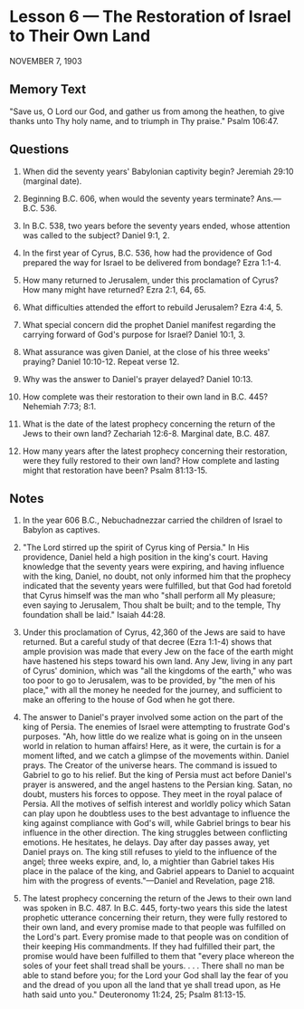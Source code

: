 # Lesson 6 — The Restoration of Israel to Their Own Land

NOVEMBER 7, 1903

## Memory Text
"Save us, O Lord our God, and gather us from among the heathen, to give thanks unto Thy holy name, and to triumph in Thy praise." Psalm 106:47.

## Questions

1. When did the seventy years' Babylonian captivity begin? Jeremiah 29:10 (marginal date).

2. Beginning B.C. 606, when would the seventy years terminate? Ans.—B.C. 536.

3. In B.C. 538, two years before the seventy years ended, whose attention was called to the subject? Daniel 9:1, 2.

4. In the first year of Cyrus, B.C. 536, how had the providence of God prepared the way for Israel to be delivered from bondage? Ezra 1:1-4.

5. How many returned to Jerusalem, under this proclamation of Cyrus? How many might have returned? Ezra 2:1, 64, 65.

6. What difficulties attended the effort to rebuild Jerusalem? Ezra 4:4, 5.

7. What special concern did the prophet Daniel manifest regarding the carrying forward of God's purpose for Israel? Daniel 10:1, 3.

8. What assurance was given Daniel, at the close of his three weeks' praying? Daniel 10:10-12. Repeat verse 12.

9. Why was the answer to Daniel's prayer delayed? Daniel 10:13.

10. How complete was their restoration to their own land in B.C. 445? Nehemiah 7:73; 8:1.

11. What is the date of the latest prophecy concerning the return of the Jews to their own land? Zechariah 12:6-8. Marginal date, B.C. 487.

12. How many years after the latest prophecy concerning their restoration, were they fully restored to their own land? How complete and lasting might that restoration have been? Psalm 81:13-15.

## Notes

1. In the year 606 B.C., Nebuchadnezzar carried the children of Israel to Babylon as captives.

2. "The Lord stirred up the spirit of Cyrus king of Persia." In His providence, Daniel held a high position in the king's court. Having knowledge that the seventy years were expiring, and having influence with the king, Daniel, no doubt, not only informed him that the prophecy indicated that the seventy years were fulfilled, but that God had foretold that Cyrus himself was the man who "shall perform all My pleasure; even saying to Jerusalem, Thou shalt be built; and to the temple, Thy foundation shall be laid." Isaiah 44:28.

3. Under this proclamation of Cyrus, 42,360 of the Jews are said to have returned. But a careful study of that decree (Ezra 1:1-4) shows that ample provision was made that every Jew on the face of the earth might have hastened his steps toward his own land. Any Jew, living in any part of Cyrus' dominion, which was "all the kingdoms of the earth," who was too poor to go to Jerusalem, was to be provided, by "the men of his place," with all the money he needed for the journey, and sufficient to make an offering to the house of God when he got there.

4. The answer to Daniel's prayer involved some action on the part of the king of Persia. The enemies of Israel were attempting to frustrate God's purposes. "Ah, how little do we realize what is going on in the unseen world in relation to human affairs! Here, as it were, the curtain is for a moment lifted, and we catch a glimpse of the movements within. Daniel prays. The Creator of the universe hears. The command is issued to Gabriel to go to his relief. But the king of Persia must act before Daniel's prayer is answered, and the angel hastens to the Persian king. Satan, no doubt, musters his forces to oppose. They meet in the royal palace of Persia. All the motives of selfish interest and worldly policy which Satan can play upon he doubtless uses to the best advantage to influence the king against compliance with God's will, while Gabriel brings to bear his influence in the other direction. The king struggles between conflicting emotions. He hesitates, he delays. Day after day passes away, yet Daniel prays on. The king still refuses to yield to the influence of the angel; three weeks expire, and, lo, a mightier than Gabriel takes His place in the palace of the king, and Gabriel appears to Daniel to acquaint him with the progress of events."—Daniel and Revelation, page 218.

5. The latest prophecy concerning the return of the Jews to their own land was spoken in B.C. 487. In B.C. 445, forty-two years this side the latest prophetic utterance concerning their return, they were fully restored to their own land, and every promise made to that people was fulfilled on the Lord's part. Every promise made to that people was on condition of their keeping His commandments. If they had fulfilled their part, the promise would have been fulfilled to them that "every place whereon the soles of your feet shall tread shall be yours. . . . There shall no man be able to stand before you; for the Lord your God shall lay the fear of you and the dread of you upon all the land that ye shall tread upon, as He hath said unto you." Deuteronomy 11:24, 25; Psalm 81:13-15.